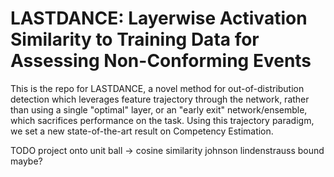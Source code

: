 # LASTDANCE: Layerwise Activation Similarity to Training Data for Assessing Non-Conforming Events

This is the repo for LASTDANCE, a novel method for out-of-distribution detection which leverages feature trajectory through the network, rather than using a single "optimal" layer, or an "early exit" network/ensemble, which sacrifices performance on the task. Using this trajectory paradigm, we set a new state-of-the-art result on Competency Estimation.

TODO
project onto unit ball -> cosine similarity
johnson lindenstrauss bound maybe?
